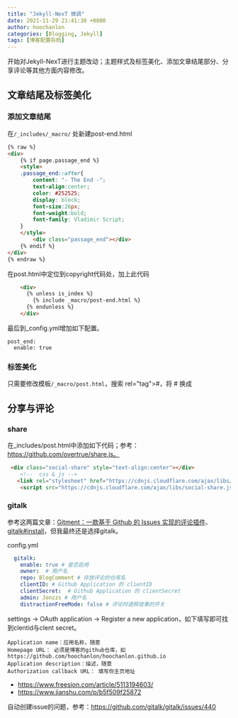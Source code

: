 ```yaml
---
title: "Jekyll-NexT 微调"
date: 2021-11-29 21:41:38 +0800
author: hoochanlon
categories: [Blogging, Jekyll]
tags: [博客配置存档]
---
```


开始对Jekyll-NexT进行主题改动；主题样式及标签美化、添加文章结尾部分、分享评论等其他方面内容修改。 <!-- more -->

## 文章结尾及标签美化

### 添加文章结尾

在`/_includes/_macro/` 处新建post-end.html

```html
{% raw %}
<div>
    {% if page.passage_end %}
    <style>
    .passage_end::after{
        content: "- The End -";
        text-align:center;
        color: #252525;
        display: block;
        font-size:26px;
        font-weight:bold;
        font-family: Vladimir Script;
    }
    </style>
        <div class="passage_end"></div>
    {% endif %}
</div>
{% endraw %}
```
在post.html中定位到copyright代码处，加上此代码

```html
    <div>
      {% unless is_index %}
        {% include _macro/post-end.html %}
      {% endunless %}
    </div>
```

最后到_config.yml增加如下配置。

```
post_end:
  enable: true
```

### 标签美化

只需要修改模板`/_macro/post.html`，搜索 rel="tag">#，将 # 换成<i class="fa fa-tag"></i>

## 分享与评论

### share

在_includes/post.html中添加如下代码；参考：https://github.com/overtrue/share.js。

```html
 <div class="social-share" style="text-align:center"></div>
    <!--  css & js -->
   <link rel="stylesheet" href="https://cdnjs.cloudflare.com/ajax/libs/social-share.js/1.0.16/css/share.min.css">
    <script src="https://cdnjs.cloudflare.com/ajax/libs/social-share.js/1.0.16/js/social-share.min.js"></script>
```

### gitalk

参考这两篇文章：[Gitment：一款基于 Github 的 Issues 实现的评论插件](https://linux.cn/article-9018-1.html)、[gitalk#install](https://github.com/gitalk/gitalk#install)，但我最终还是选择gitalk。

config.yml

```yaml
  gitalk:
    enable: true # 是否启用
    owner:  # 用户名
    repo: BlogComment # 存放评论的仓库名
    clientID: # Github Application 的 clientID
    clientSecret:  # Github Application 的 clientSecret
    admin: Jonzzs # 用户名
    distractionFreeMode: false # 评论时遮照效果的开关
```

settings -> OAuth application -> Register a new application，如下填写即可找到clentid与clent secret。

```
Application name：应用名称，随意
Homepage URL： 必须是博客的github仓库，如https://github.com/hoochanlon/hoochanlon.github.io
Application description：描述，随意
Authorization callback URL： 填写你主页地址
```

* https://www.freesion.com/article/5113194603/
* https://www.jianshu.com/p/b5f509f25872

自动创建issue的问题，参考：https://github.com/gitalk/gitalk/issues/440
